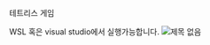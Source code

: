 테트리스 게임

WSL 혹은 visual studio에서 실행가능합니다.
![제목 없음](https://user-images.githubusercontent.com/60818059/103639803-449ea800-4f92-11eb-8df3-189b1f1f2845.png)


